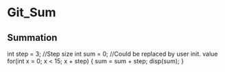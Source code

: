 # Git_Sum
## Summation

  int step = 3; //Step size
  int sum = 0;  //Could be replaced by user init. value
  for(int x = 0; x < 15; x + step)
  {
    sum = sum + step; 
    disp(sum); 
  }
  
  
